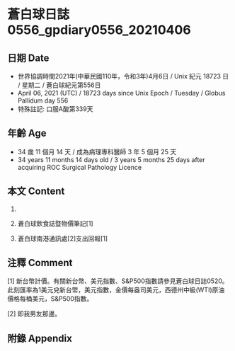 [_metadata_:encoding]: - "utf-8"
[_metadata_:language]: - "zh-Hant-TW"
[_metadata_:fileformat]: - "markdown"
[_metadata_:MIME_type]: - "text/plain"
[_metadata_:markdown_version]: - "commonmark version 0.29"
[_metadata_:markdown_spec]: - "https://spec.commonmark.org/0.29/"

# 蒼白球日誌0556_gpdiary0556_20210406 #

## 日期 Date ##

* 世界協調時間2021年(中華民國110年，令和3年)4月6日 / Unix 紀元 18723 日 / 星期二 / 蒼白球紀元第556日
* April 06, 2021 (UTC) / 18723 days since Unix Epoch / Tuesday / Globus Pallidum day 556
* 特殊註記: 口服A酸第339天

## 年齡 Age ##

* 34 歲 11 個月 14 天 / 成為病理專科醫師 3 年 5 個月 25 天
* 34 years 11 months 14 days old / 3 years 5 months 25 days after acquiring ROC Surgical Pathology Licence

## 本文 Content ##

1. 

    
2. 蒼白球飲食誌暨物價筆記[1]

    
3. 蒼白球南港通訊處[2]支出回報[1]

    

## 注釋 Comment ##

[1] 新台幣計價。有關新台幣、美元指數、S&P500指數請參見蒼白球日誌0520。此刻匯率為1美元兌新台幣，美元指數，金價每盎司美元，西德州中級(WTI)原油價格每桶美元，S&P500指數。


[2] 即我男友那邊。



## 附錄 Appendix ##

